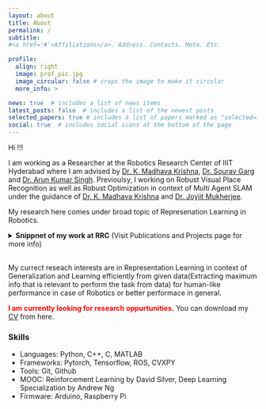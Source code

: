 ```yaml
---
layout: about
title: About
permalink: /
subtitle: 
#<a href='#'>Affiliations</a>. Address. Contacts. Moto. Etc.

profile:
  align: right
  image: prof_pic.jpg
  image_circular: false # crops the image to make it circular
  more_info: >

news: true  # includes a list of news items
latest_posts: false  # includes a list of the newest posts
selected_papers: true # includes a list of papers marked as "selected={true}"
social: true  # includes social icons at the bottom of the page
---
```


Hi !!!

I am working as a Researcher at the Robotics Research Center of IIIT Hyderabad where I am advised by [Dr. K. Madhava Krishna](https://robotics.iiit.ac.in/faculty_mkrishna/), [Dr. Sourav Garg](https://scholar.google.co.in/citations?user=oVS3HHIAAAAJ&hl=en) and [Dr. Arun Kumar Singh](https://tuit.ut.ee/en/content/arun-kumar-singh). Previoulsy, I working on Robust Visual Place Recognition as well as Robust Optimization in context of Multi Agent SLAM under the guidance of [Dr. K. Madhava Krishna](https://robotics.iiit.ac.in/faculty_mkrishna/) and [Dr. Joyjit Mukherjee](https://universe.bits-pilani.ac.in/hyderabad/jmukherjee/Profile).

My research here comes under broad topic of Represenation Learning in Robotics.

<details>

<summary><b>Snippnet of my work at RRC</b> (Visit Publications and Projects page for more info)</summary>
<br>
<b><b><i>Current Work</i></b></b>: Denoising depth images using diffusion models
<ul>
<li><b><b><i>Object Segmentation in Adverse weather condition</i></b></b>: Here, we extracted robust representations that are invariant to weather and used them for better Segmentation as well as Out-of-distribution performance.</li>
<li><b><b><i>SAM based Classification using Clustering</i></b></b>: We worked on using semantic information in SAM embeddings to classify objects via clustering with little to no training.</li>
<li><b><b><i>Linearizing Drone Dynamics using Deep Learning</i></b></b>: We are linearizing Drone dynamics in Latent Space using <i>Koopman Theory</i> and use the obtained Linear model in path planning using <i>Convex Optimization</i>. </li>
<!-- <li><b><b><i>Other</i></b></b>: I worked on <i>Generative AI</i> and <i>Free-space estimation for faster Optimization using Deep Learning</i> for short time.</li> -->
 <!-- and *Physics Informed Neural Networks*.  -->
</ul>

</details>
<br>



<!-- Previously, I was an undergraduate student at BITS Pilani, Hyderabad Campus, where I majored in B.E. Electronics and Communication Engineering with a bachelor's thesis, on Multi Agent SLAM (_[more info](https://github.com/devapi016/Undergraduate-Thesis-Report)_), under the guidance of [Dr. K. Madhava Krishna](https://robotics.iiit.ac.in/faculty_mkrishna/) and [Dr. Joyjit Mukherjee](https://universe.bits-pilani.ac.in/hyderabad/jmukherjee/Profile). -->
<!-- __Interests__: I am interested  -->
My currect reseach interests are in Representation Learning in context of Generalization and Learning efficiently from given data(Extracting maximum info that is relevant to perform the task from data)  for human-like performance in case of Robotics or better performace in general.



<!-- My interests lie in AI/CV as well as its applications in the real world, especially through robotics. I want to create agents that can understand the data they get and use it efficiently to solve the problem at hand. Just like how humans do.  -->

<!-- **I am currently looking for research oppurtunities.** You can download my [CV](../assets/pdf/CV__SRI_MIHIR_DEVAPI_UNGARALA.pdf) from here. -->
<span style="color:red">**I am currently looking for research oppurtunities.**</span> You can download my [CV](https://devapi016.github.io/cv/) from here.

### Skills

- Languages: Python, C++, C, MATLAB
- Frameworks: Pytorch, Tensorflow, ROS, CVXPY
- Tools: Git, Github
- MOOC: Reinforcement Learning by David Silver, Deep Learning Specialization by Andrew Ng
- Firmware: Arduino, Raspberry Pi
<!-- | | |
|----------:|:-------------|
| Languages | Python, C++, C, MATLAB |
| Frameworks | Pytorch, Tensorflow, ROS, CVXPY |
| Tools | Git, Github |
| MOOC | RL by Sutton & Barto Book, Deep Learning Specialization by Andrew Ng |
| Firmware | Arduino, Raspberry Pi | -->

